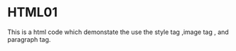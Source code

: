 # HTML01
This is a html code which demonstate the  use the style tag ,image tag , and paragraph tag.

